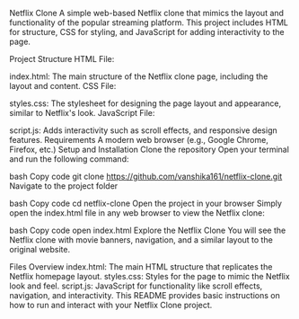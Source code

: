 Netflix Clone
A simple web-based Netflix clone that mimics the layout and functionality of the popular streaming platform. This project includes HTML for structure, CSS for styling, and JavaScript for adding interactivity to the page.

Project Structure
HTML File:

index.html: The main structure of the Netflix clone page, including the layout and content.
CSS File:

styles.css: The stylesheet for designing the page layout and appearance, similar to Netflix's look.
JavaScript File:

script.js: Adds interactivity such as scroll effects, and responsive design features.
Requirements
A modern web browser (e.g., Google Chrome, Firefox, etc.)
Setup and Installation
Clone the repository
Open your terminal and run the following command:

bash
Copy code
git clone https://github.com/vanshika161/netflix-clone.git
Navigate to the project folder

bash
Copy code
cd netflix-clone
Open the project in your browser
Simply open the index.html file in any web browser to view the Netflix clone:

bash
Copy code
open index.html
Explore the Netflix Clone
You will see the Netflix clone with movie banners, navigation, and a similar layout to the original website.

Files Overview
index.html: The main HTML structure that replicates the Netflix homepage layout.
styles.css: Styles for the page to mimic the Netflix look and feel.
script.js: JavaScript for functionality like scroll effects, navigation, and interactivity.
This README provides basic instructions on how to run and interact with your Netflix Clone project.
